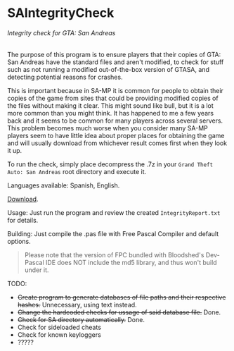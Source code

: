# SAIntegrityCheck
###### Integrity check for GTA: San Andreas

The purpose of this program is to ensure players that their copies of GTA: San Andreas have the standard files and aren't modified, to check for stuff such as not running a modified out-of-the-box version of GTASA, and detecting potential reasons for crashes.

This is important because in SA-MP it is common for people to obtain their copies of the game from sites that could be providing modified copies of the files without making it clear. This might sound like bull, but it is a lot more common than you might think. It has happened to me a few years back and it seems to be common for many players across several servers. This problem becomes much worse when you consider many SA-MP players seem to have little idea about proper places for obtaining the game and will usually download from whichever  result comes first when they look it up.

To run the check, simply place decompress the .7z in your `Grand Theft Auto: San Andreas` root directory and execute it.

Languages available: Spanish, English.

[Download](https://github.com/markski1/SAIntegrityCheck/releases/latest).

Usage: Just run the program and review the created `IntegrityReport.txt` for details.

Building: Just compile the .pas file with Free Pascal Compiler and default options.
>Please note that the version of FPC bundled with Bloodshed's Dev-Pascal IDE does NOT include the md5 library, and thus won't build under it.

TODO:
- ~~Create program to generate databases of file paths and their respective hashes.~~ Unnecessary, using text instead.
- ~~Change the hardcoded checks for ussage of said database file.~~ Done.
- ~~Check for SA directory automatically.~~ Done.
- Check for sideloaded cheats
- Check for known keyloggers
- ?????
